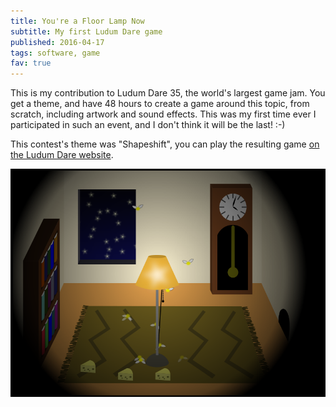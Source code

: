 ```yaml
---
title: You're a Floor Lamp Now
subtitle: My first Ludum Dare game
published: 2016-04-17
tags: software, game
fav: true
---
```


This is my contribution to Ludum Dare 35, the world's largest game jam. You get a theme, and have 48 hours to create a game around this topic, from scratch, including artwork and sound effects. This was my first time ever I participated in such an event, and I don't think it will be the last! :-)

This contest's theme was "Shapeshift", you can play the resulting game [on the Ludum Dare website](http://ludumdare.com/compo/ludum-dare-35/?action=preview&uid=64665).

[![Screenshot of "You're a Floor Lamp Now"](room.png)](http://ludumdare.com/compo/ludum-dare-35/?action=preview&uid=64665)
